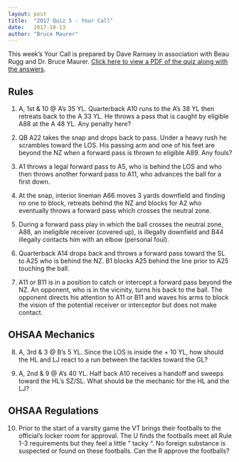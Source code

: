 ```yaml
---
layout: post
title:  "2017 Quiz 5 - Your Call"
date:   2017-10-13
author: "Bruce Maurer"
---
```


This week’s Your Call is prepared by Dave Ramsey in association with Beau Rugg
and Dr. Bruce Maurer. [Click here to view a PDF of the quiz along with the
answers](https://storage.googleapis.com/ohsaa-websites/quizzes/2017/2017-quiz-5.pdf).

## Rules
1. A, 1st & 10 @ A’s 35 YL. Quarterback A10 runs to the A’s 38 YL then retreats
   back to the A 33 YL. He throws a pass that is caught by eligible A88 at the A
48 YL. Any penalty here?

2. QB A22 takes the snap and drops back to pass. Under a heavy rush he scrambles
   toward the LOS. His passing arm and one of his feet are beyond the NZ when a
forward pass is thrown to eligible A89. Any fouls?

3. A1 throws a legal forward pass to A5, who is behind the LOS and who then
   throws another forward pass to A11, who advances the ball for a first down.

4. At the snap, interior lineman A66 moves 3 yards downfield and finding no one
   to block, retreats behind the NZ and blocks for A2 who eventually throws a
forward pass which crosses the neutral zone.

5. During a forward pass play in which the ball crosses the neutral zone, A88,
   an ineligible receiver (covered up), is illegally downfield and B44 illegally
contacts him with an elbow (personal foul).

6. Quarterback A14 drops back and throws a forward pass toward the SL to A25 who
   is behind the NZ. B1 blocks A25 behind the line prior to A25 touching the
ball.

7. A11 or B11 is in a position to catch or intercept a forward pass beyond the
   NZ. An opponent, who is in the vicinity, turns his back to the ball. The
opponent directs his attention to A11 or B11 and waves his arms to block the
vision of the potential receiver or interceptor but does not make contact.

## OHSAA Mechanics
8. A, 3rd & 3 @ B’s 5 YL. Since the LOS is inside the + 10 YL, how should the HL
   and LJ react to a run between the tackles toward the GL?

9. A, 2nd & 9 @ A’s 40 YL. Half back A10 receives a handoff and sweeps toward
   the HL’s SZ/SL. What should be the mechanic for the HL and the LJ?

## OHSAA Regulations
10. Prior to the start of a varsity game the VT brings their footballs to the
    official’s locker room for approval. The U finds the footballs meet all Rule
1-3 requirements but they feel a little “ tacky “. No foreign substance is
suspected or found on these footballs. Can the R approve the footballs?
